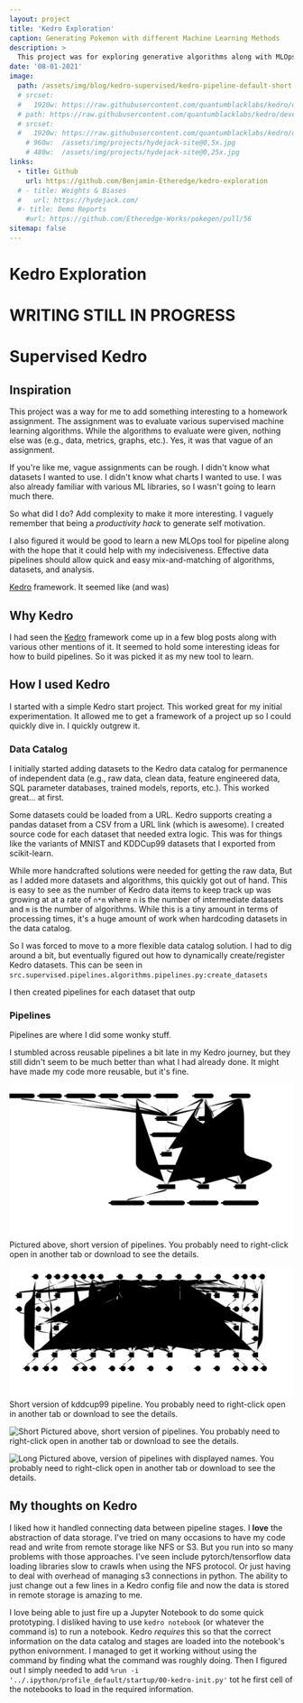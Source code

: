 ```yaml
---
layout: project
title: 'Kedro Exploration'
caption: Generating Pokemon with different Machine Learning Methods
description: >
  This project was for exploring generative algorithms along with MLOps technologies.
date: '08-01-2021'
image: 
  path: /assets/img/blog/kedro-supervised/kedro-pipeline-default-short.svg
  # srcset: 
  #   1920w: https://raw.githubusercontent.com/quantumblacklabs/kedro/develop/static/img/kedro_banner.png
  # path: https://raw.githubusercontent.com/quantumblacklabs/kedro/develop/static/img/kedro_banner.png
  # srcset: 
  #   1920w: https://raw.githubusercontent.com/quantumblacklabs/kedro/develop/static/img/kedro_banner.png
    # 960w:  /assets/img/projects/hydejack-site@0,5x.jpg
    # 480w:  /assets/img/projects/hydejack-site@0,25x.jpg
links:
  - title: Github
    url: https://github.com/Benjamin-Etheredge/kedro-exploration
  # - title: Weights & Biases
  #   url: https://hydejack.com/
  #- title: Demo Reports
    #url: https://github.com/Etheredge-Works/pokegen/pull/56
sitemap: false
---
```


# Kedro Exploration

# WRITING STILL IN PROGRESS

# Supervised Kedro

## Inspiration

This project was a way for me to add something interesting to a homework assignment.
The assignment was to evaluate various supervised machine learning algorithms.
While the algorithms to evaluate were given, nothing else was (e.g., data, metrics, graphs, etc.).
Yes, it was that vague of an assignment. 

If you're like me, vague assignments can be rough. 
I didn't know what datasets I wanted to use. 
I didn't know what charts I wanted to use.
I was also already familiar with various ML libraries, so I wasn't going to learn much there.


So what did I do? Add complexity to make it more interesting. 
I vaguely remember that being a *productivity hack* to generate self motivation.

I also figured it would be good to learn a new MLOps tool for pipeline along with the hope that it could help with my indecisiveness. Effective data pipelines should allow quick and easy mix-and-matching of algorithms, datasets, and analysis. 


[Kedro](https://kedro.readthedocs.io/en/latest/) framework. It seemed like (and was)


##  Why Kedro

I had seen the [Kedro](https://kedro.readthedocs.io/en/latest/) framework come up in a few blog posts along with various other mentions of it. 
It seemed to hold some interesting ideas for how to build pipelines. 
So it was picked it as my new tool to learn.


<!--
## Basic Rundown On Kedro

[TODO]: maybe leave out. There's tons of tutorials out there that will do a better job of explaining this. } 
[TODO]: although I should write about it to get practice}

Data can be any file format, web link, or database connection.

Nodes are units of work that take in some input and produce some output (or produce nothing).

Pipelines are nodes glued together by their input and output.

The magic lies in the glue.
Kedro handles the passing of data from node to node for you.
You can define the intermediate data types or not.
If you don't define

Nodes are created from simple python functions.

Kedro unpac
-->


## How I used Kedro
I started with a simple Kedro start project. 
This worked great for my initial experimentation.
It allowed me to get a framework of a project up so I could quickly dive in.
I quickly outgrew it.


### Data Catalog
I initially started adding datasets to the Kedro data catalog for permanence of independent data (e.g., raw data, clean data, feature engineered data, SQL parameter databases, trained models, reports, etc.).
This worked great... at first. 

Some datasets could be loaded from a URL. 
Kedro supports creating a pandas dataset from a CSV from a URL link (which is awesome). 
I created source code for each dataset that needed extra logic. 
This was for things like the variants of MNIST and KDDCup99 datasets that I exported from scikit-learn.

While more handcrafted solutions were needed for getting the raw data, 
But as I added more datasets and algorithms, this quickly got out of hand. 
This is easy to see as the number of Kedro data items to keep track up was growing at at a rate of `n*m` where `n` is the number of intermediate datasets and `m` is the number of algorithms.
While this is a tiny amount in terms of processing times, it's a huge amount of work when hardcoding datasets in the data catalog.

So I was forced to move to a more flexible data catalog solution.
I had to dig around a bit, but eventually figured out how to dynamically create/register Kedro datasets.
This can be seen in `src.supervised.pipelines.algorithms.pipelines.py:create_datasets`




I then created pipelines for each dataset that outp

### Pipelines
Pipelines are where I did some wonky stuff. 



I stumbled across reusable pipelines a bit late in my Kedro journey, but they still didn't seem to be much better than what I had already done.
It might have made my code more reusable, but it's fine.

![kddcup99-decision-tree](/assets/img/blog/kedro-supervised/kedro-pipeline-kddcup99-decision-tree.svg)
Pictured above, short version of pipelines. You probably need to right-click open in another tab or download to see the details. 

![kddcup99](/assets/img/blog/kedro-supervised/kedro-pipeline-kddcup99-short.svg)
Short version of kddcup99 pipeline. You probably need to right-click open in another tab or download to see the details. 


![Short](/assets/img/blog/kedro-supervised/kedro-pipeline-default-short.svg)
Pictured above, short version of pipelines. You probably need to right-click open in another tab or download to see the details. 

![Long](/assets/img/blog/kedro-supervised/kedro-pipeline-default.svg)
Pictured above, version of pipelines with displayed names. You probably need to right-click open in another tab or download to see the details.

## My thoughts on Kedro
I liked how it handled connecting data between pipeline stages.
I **love** the abstraction of data storage.
I've tried on many occasions to have my code read and write from remote storage like NFS or S3.
But you run into so many problems with those approaches.
I've seen include pytorch/tensorflow data loading libraries slow to crawls when using the NFS protocol.
Or just having to deal with overhead of managing s3 connections in python.
The ability to just change out a few lines in a Kedro config file and now the data is stored in remote storage is amazing to me.

I love being able to just fire up a Jupyter Notebook to do some quick prototyping. 
I disliked having to use `kedro notebook` (or whatever the command is) to run a notebook.
Kedro *requires* this so that the correct information on the data catalog and stages are loaded into the notebook's python enivornment.
I managed to get it working without using the command by finding what the command was roughly doing.
Then I figured out I simply needed to add `%run -i  '../.ipython/profile_default/startup/00-kedro-init.py'` tot he first cell of the notebooks to load in the required information.
